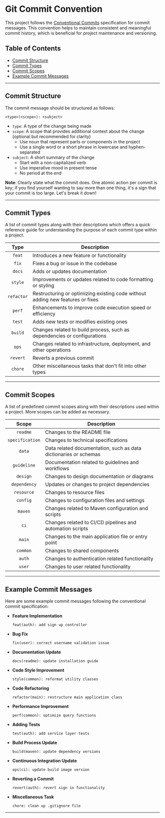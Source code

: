 # Git Commit Convention

This project follows the [Conventional Commits](https://www.conventionalcommits.org) specification for commit messages.
This convention helps to maintain consistent and meaningful commit history, which is beneficial for project maintenance 
and versioning.

## Table of Contents

- [Commit Structure](#commit-structure)
- [Commit Types](#commit-types)
- [Commit Scopes](#commit-scopes)
- [Example Commit Messages](#example-commit-messages)

---

## Commit Structure

The commit message should be structured as follows:

```
<type>(<scope>): <subject>
```

- `type`: A type of the change being made
- `scope`: A scope that provides additional context about the change (optional but recommended for clarity)
  - Use noun that represent parts or components in the project
  - Use a single word or a short phrase in lowercase and hyphen-separated
- `subject`: A short summary of the change
  - Start with a non-capitalized verb
  - Use imperative mood in present tense
  - No period at the end

**Note**: Clearly state what the commit does. One atomic action per commit is key; if you find yourself wanting to say 
more than one thing, it's a sign that your commit is too large. Let's break it down!

---

## Commit Types

A list of commit types along with their descriptions which offers a quick reference guide for understanding the purpose 
of each commit type within a project.

|    Type    | Description                                                                    |
|:----------:|--------------------------------------------------------------------------------|
|   `feat`   | Introduces a new feature or functionality                                      |
|   `fix`    | Fixes a bug or issue in the codebase                                           |
|   `docs`   | Adds or updates documentation                                                  |
|  `style`   | Improvements or updates related to code formatting or styling                  |
| `refactor` | Restructuring or optimizing existing code without adding new features or fixes |
|   `perf`   | Enhancements to improve code execution speed or efficiency                     |
|   `test`   | Adds new tests or modifies existing ones                                       |
|  `build`   | Changes related to build process, such as dependencies or configurations       |
|   `ops`    | Changes related to infrastructure, deployment, and other operations            |
|  `revert`  | Reverts a previous commit                                                      |
|  `chore`   | Other miscellaneous tasks that don't fit into other types                      |

---

## Commit Scopes

A list of predefined commit scopes along with their descriptions used within a project. More scopes can be added as
necessary.

|      Scope      | Description                                                      |
|:---------------:|------------------------------------------------------------------|
|    `readme`     | Changes to the README file                                       |
| `specification` | Changes to technical specifications                              |
|     `data`      | Data related documentation, such as data dictionaries or schemas |
|   `guideline`   | Documentation related to guidelines and workflows                |
|    `design`     | Changes to design documentation or diagrams                      |
|  `dependency`   | Updates or changes to project dependencies                       |
|   `resource`    | Changes to resource files                                        |
|    `config`     | Changes to configuration files and settings                      |
|     `maven`     | Changes related to Maven configuration and scripts               |
|      `ci`       | Changes related to CI/CD pipelines and automation scripts        |
|     `main`      | Changes to the main application file or entry point              |
|    `common`     | Changes to shared components                                     |
|     `auth`      | Changes to authentication related functionality                  |
|     `user`      | Changes to user related functionality                            |

---

## Example Commit Messages

Here are some example commit messages following the conventional commit specification:

- **Feature Implementation**

  ```
  feat(auth): add sign up controller
  ```

- **Bug Fix**

  ```
  fix(user): correct username validation issue
  ```

- **Documentation Update**

  ```
  docs(readme): update installation guide
  ```

- **Code Style Improvement**

  ```
  style(common): reformat utility classes
  ```

- **Code Refactoring**

  ```
  refactor(main): restructure main application class
  ```

- **Performance Improvement**

  ```
  perf(common): optimize query functions
  ```

- **Adding Tests**

  ```
  test(auth): add service layer tests
  ```

- **Build Process Update**

  ```
  build(maven): update dependency versions
  ```

- **Continuous Integration Update**

  ```
  ops(ci): update build image version
  ```

- **Reverting a Commit**

  ```
  revert(auth): revert sign in functionality
  ```

- **Miscellaneous Task**

  ```
  chore: clean up .gitignore file
  ```

---